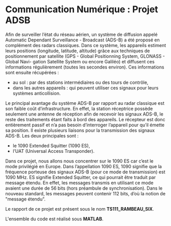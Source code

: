 # Communication Numérique : Projet ADSB

   Afin de surveiller l’état du réseau aérien, un système de diffusion appelé Automatic Dependant Surveillance - Broadcast (ADS-B) a été proposé en complément des radars classiques. Dans ce système, les appareils estiment leurs positions (longitude, latitude, altitude) grâce aux techniques de positionnement par satellite (GPS - Global Positionning System, GLONASS - Global Navi- gation Satellite System ou encore Galiléo) et diffusent ces informations régulièrement (toutes les secondes environ). Ces informations sont ensuite récupérées :
  - au sol : par des stations intermédiaires ou des tours de contrôle,
  - dans les autres appareils : qui peuvent utiliser ces signaux pour leurs systèmes anticollision.

  Le principal avantage du système ADS-B par rapport au radar classique est son faible coût d’infrastructure. En effet, la station réceptrice possède seulement une antenne de réception afin de recevoir les signaux ADS-B, le reste des traitements étant faits à bord des appareils. Le récepteur est donc entièrement passif et n’a pas besoin d’interroger l’appareil pour qu’il émette sa position.
Il existe plusieurs liaisons pour la transmission des signaux ADS-B. Les deux principales sont :
  - le 1090 Extended Squitter (1090 ES),
-  l’UAT (Universal Access Transponder).

  Dans ce projet, nous allons nous concentrer sur le 1090 ES car c’est le mode privilégié en Europe. Dans l’appellation 1090 ES, 1090 signifie que la fréquence porteuse des signaux ADS-B (pour ce mode de transmission) est 1090 MHz. ES signifie Extended Squitter, ce qui pourrait être traduit par message étendu. En effet, les messages transmis en utilisant ce mode avaient une durée de 56 bits (hors préambule de synchronisation). Dans le nouveau standard, les messages peuvent contenir 112 bits, d’où la notion de "message étendu".
  
  Le rapport de ce projet est présent sous le nom **TS111_RAMBEAU_SIX**.
  
  L'ensemble du code est réalisé sous **MATLAB**.
